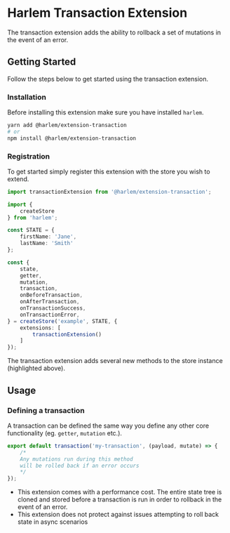 # Harlem Transaction Extension

The transaction extension adds the ability to rollback a set of mutations in the event of an error.

## Getting Started

Follow the steps below to get started using the transaction extension.

### Installation

Before installing this extension make sure you have installed `harlem`.

```bash
yarn add @harlem/extension-transaction
# or
npm install @harlem/extension-transaction
```

### Registration

To get started simply register this extension with the store you wish to extend.

```typescript
import transactionExtension from '@harlem/extension-transaction';

import {
    createStore
} from 'harlem';

const STATE = {
    firstName: 'Jane',
    lastName: 'Smith'
};

const {
    state,
    getter,
    mutation,
    transaction,
    onBeforeTransaction,
    onAfterTransaction,
    onTransactionSuccess,
    onTransactionError,
} = createStore('example', STATE, {
    extensions: [
        transactionExtension()
    ]
});
```

The transaction extension adds several new methods to the store instance (highlighted above).


## Usage

### Defining a transaction
A transaction can be defined the same way you define any other core functionality (eg. `getter`, `mutation` etc.).

```typescript
export default transaction('my-transaction', (payload, mutate) => {
    /*
    Any mutations run during this method
    will be rolled back if an error occurs
    */
});
```

- This extension comes with a performance cost. The entire state tree is cloned and stored before a transaction is run in order to rollback in the event of an error.
- This extension does not protect against issues attempting to roll back state in async scenarios